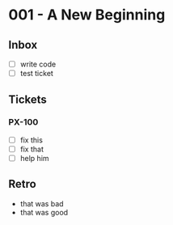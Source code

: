 # 001 - A New Beginning

## Inbox

- [ ] write code
- [ ] test ticket

## Tickets

### PX-100

- [ ] fix this
- [ ] fix that
- [ ] help him

## Retro

- that was bad
- that was good
